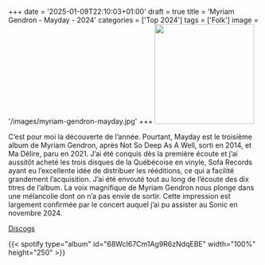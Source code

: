 +++
date = '2025-01-09T22:10:03+01:00'
draft = true
title = 'Myriam Gendron - Mayday - 2024'
categories = ['Top 2024']
tags = ['Folk']
image = '/images/myriam-gendron-mayday.jpg'
+++
<img src="/images/myriam-gendron-mayday.jpg" width="200"/>

C’est pour moi la découverte de l’année. Pourtant, Mayday est le troisième album de Myriam Gendron, après Not So Deep As A Well, sorti en 2014, et Ma Délire, paru en 2021. J’ai été conquis dès la première écoute et j’ai aussitôt acheté les trois disques de la Québécoise en vinyle, Sofa Records ayant eu l’excellente idée de distribuer les rééditions, ce qui a facilité grandement l’acquisition. J’ai été envouté tout au long de l’écoute des dix titres de l’album. La voix magnifique de Myriam Gendron nous plonge dans une mélancolie dont on n’a pas envie de sortir. Cette impression est largement confirmée par le concert auquel j’ai pu assister au Sonic en novembre 2024.

[Discogs](https://www.discogs.com/fr/master/3476317-Myriam-Gendron-Mayday)

{{< spotify type="album" id="68WcI67Cm1Ag9R6zNdqEBE" width="100%" height="250" >}}
